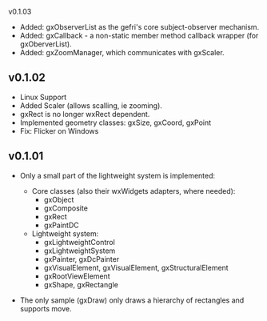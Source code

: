 v0.1.03
- Added: gxObserverList as the gefri's core subject-observer mechanism.
- Added: gxCallback - a non-static member method callback wrapper (for gxOberverList).
- Added: gxZoomManager, which communicates with gxScaler.

v0.1.02
-------

- Linux Support
- Added Scaler (allows scalling, ie zooming).
- gxRect is no longer wxRect dependent.
- Implemented geometry classes: gxSize, gxCoord, gxPoint
- Fix: Flicker on Windows

v0.1.01
-------

- Only a small part of the lightweight system is implemented:
  - Core classes (also their wxWidgets adapters, where needed):
     - gxObject
     - gxComposite
     - gxRect
     - gxPaintDC
  - Lightweight system:
     - gxLightweightControl
     - gxLightweightSystem
     - gxPainter, gxDcPainter
     - gxVisualElement, gxVisualElement, gxStructuralElement
     - gxRootViewElement
     - gxShape, gxRectangle

- The only sample (gxDraw) only draws a hierarchy of rectangles and supports move.